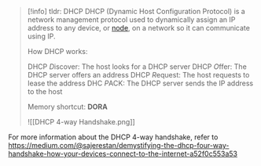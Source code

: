 >[!info] tldr: DHCP
>DHCP (Dynamic Host Configuration Protocol) is a network management protocol used to dynamically assign an IP address to any device, or [node](https://www.techtarget.com/searchnetworking/definition/node), on a network so it can communicate using IP.
>
>How DHCP works:
>
>DHCP *D*iscover: The host looks for a DHCP server
>DHCP *O*ffer: The DHCP server offers an address
>DHCP *R*equest: The host requests to lease the address
>DHC *P*ACK: The DHCP server sends the IP address to the host
>
>Memory shortcut: **DORA**
>
>![[DHCP 4-way Handshake.png]]

For more information about the DHCP 4-way handshake, refer to https://medium.com/@sajerestan/demystifying-the-dhcp-four-way-handshake-how-your-devices-connect-to-the-internet-a52f0c553a53
